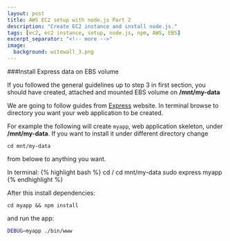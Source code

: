 ```yaml
---
layout: post
title: AWS EC2 setup with node.js Part 2
description: "Create EC2 instance and install node.js."
tags: [ec2, ec2 instance, setup, node.js, npm, AWS, EBS]
excerpt_separator: "<!-- more -->"
image:
  background: witewall_3.png
---
```


###Install Express data on EBS volume

<!--more-->
If you followed the general guidelines up to step 3 in first section, you should have created, attached and mounted EBS volume on **/mnt/my-data**

We are going to follow guides from [Express](http://expressjs.com/starter/generator.html) website.  In terminal browse to directory you want your web application to be created.

For example the following will create `myapp`, web application skeleton, under **/mnt/my-data**.  If you want to install it under different directory change 

```shell
cd mnt/my-data
```
from belowe to anything you want.

In terminal:
{% highlight bash %}
cd /
cd mnt/my-data
sudo express myapp
{% endhighlight %}

After this install dependencies:

```shell
cd myapp && npm install
```

and run the app:

```bash
DEBUG=myapp ./bin/www
```